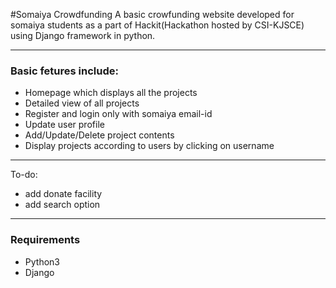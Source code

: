 #Somaiya Crowdfunding
A basic crowfunding website developed for somaiya students as a part of Hackit(Hackathon hosted by CSI-KJSCE) using Django framework in python.

---
### Basic fetures include: 
+ Homepage which displays all the projects
+ Detailed view of all projects
+ Register and login only with somaiya email-id
+ Update user profile
+ Add/Update/Delete project contents
+ Display projects according to users by clicking on username
---
To-do:
+ add donate facility
+ add search option
---
### Requirements
+ Python3
+ Django
